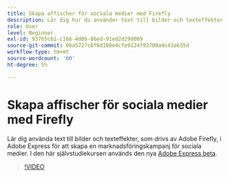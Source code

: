 ```yaml
---
title: Skapa affischer för sociala medier med Firefly
description: Lär dig hur du använder text till bilder och texteffekter med teknik från Adobe Firefly
role: User
level: Beginner
exl-id: 93765c61-c166-4d0b-86ed-91ed2d29d069
source-git-commit: 0ba5727c6f6d188e4cfe9124f93700a4c43a635d
workflow-type: tm+mt
source-wordcount: '60'
ht-degree: 5%

---
```


# Skapa affischer för sociala medier med Firefly

Lär dig använda text till bilder och texteffekter, som drivs av Adobe Firefly, i Adobe Express för att skapa en marknadsföringskampanj för sociala medier. I den här självstudiekursen används den nya [Adobe Express beta](https://www.adobe.com/express/).

>[!VIDEO](https://video.tv.adobe.com/v/3420533?quality=12&learn=on&hidetitle=true)
